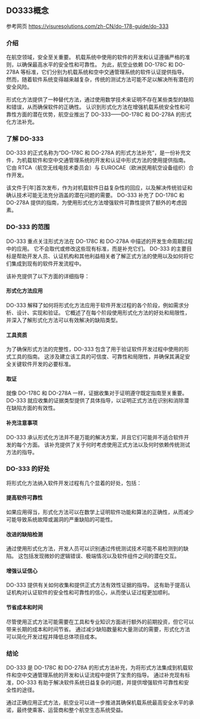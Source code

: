 ## DO333概念

参考网页
https://visuresolutions.com/zh-CN/do-178-guide/do-333


### 介绍
在航空领域，安全至关重要。 机载系统中使用的软件的开发和认证遵循严格的准则，以确保最高水平的安全性和可靠性。 为此，航空业依赖 DO-178C 和 DO-278A 等标准，它们分别为机载系统和空中交通管理系统的软件认证提供指导。 然而，随着软件系统变得越来越复杂，传统的测试方法可能不足以解决所有潜在的安全风险。

形式化方法提供了一种替代方法，通过使用数学技术来证明不存在某些类型的缺陷和错误，从而确保软件的正确性。 认识到形式化方法在增强机载系统安全性和可靠性方面的潜在优势，航空业推出了 DO-333——DO-178C 和 DO-278A 的形式化方法补充。

### 了解 DO-333
DO-333 的正式名称为“DO-178C 和 DO-278A 的形式方法补充”，是一份补充文件，为机载软件和空中交通管理系统的开发和认证中形式方法的使用提供指南。 它由 RTCA（航空无线电技术委员会）与 EUROCAE（欧洲民用航空设备组织）合作开发。

该文件于[年]首次发布，作为对机载软件日益复杂性的回应，以及解决传统验证和确认技术可能无法充分涵盖的潜在问题的需要。 DO-333 补充了 DO-178C 和 DO-278A 提供的指南，为使用形式化方法增强软件可靠性提供了额外的考虑因素。

### DO-333 的范围
DO-333 重点关注形式方法在 DO-178C 和 DO-278A 中描述的开发生命周期过程中的应用。 它不会取代或修改这些现有标准，而是补充它们。 DO-333 的主要目标是帮助开发人员、认证机构和其他利益相关者了解正式方法的使用以及如何将它们集成到现有的软件开发流程中。

该补充提供了以下方面的详细指导：

#### 形式化方法应用
DO-333 解释了如何将形式化方法应用于软件开发过程的各个阶段，例如需求分析、设计、实现和验证。 它概述了在每个阶段使用形式化方法的好处和局限性，并深入了解形式化方​​法可以有效解决的缺陷类型。

#### 工具资质
为了确保形式方法的完整性，DO-333 包含了用于验证软件开发过程中使用的形式工具的指南。 这涉及建立该工具的可信度、可靠性和局限性，并确保其满足安全关键软件开发的必要标准。

#### 取证
就像 DO-178C 和 DO-278A 一样，证据收集对于证明遵守既定指南至关重要。 DO-333 就应收集的证据类型提供了具体指导，以证明正式方法在识别和消除潜在缺陷方面的有效性。

#### 补充注意事项
DO-333 承认形式化方法并不是万能的解决方案，并且它们可能并不适合软件开发的每个方面。 该补充提供了关于何时考虑使用正式方法以及何时依赖传统测试方法的指导。

### DO-333 的好处
将形式化方法纳入软件开发过程有几个显着的好处，包括：

#### 提高软件可靠性
如果应用得当，形式化方法可以在数学上证明软件功能和算法的正确性，从而减少可能导致系统故障或漏洞的严重缺陷的可能性。

#### 改进的缺陷检测
通过使用形式化方法，开发人员可以识别通过传统测试技术可能不易检测到的缺陷。 这包括发现微妙的逻辑错误、极端情况以及软件组件之间的潜在交互。

#### 增强认证信心
DO-333 提供有关如何收集和提供正式方法有效性证据的指导。 这有助于提高认证机构对认证软件的安全性和可靠性的信心，从而使认证过程更加顺利。

#### 节省成本和时间
尽管使用正式方法可能需要在工具和专业知识方面进行额外的前期投资，但它可以带来长期的成本和时间节省。 通过减少缺陷数量和大量测试的需要，形式化方法可以简化开发过程并降低总体项目成本。

### 结论
DO-333 是 DO-178C 和 DO-278A 的形式方法补充，为将形式方法集成到机载软件和空中交通管理系统的开发和认证流程中提供了宝贵的指导。 通过补充现有标准，DO-333 有助于解决软件系统日益复杂的问题，并提供增强软件可靠性和安全性的途径。

通过正确应用正式方法，航空业可以进一步推进其确保机载系统最高安全水平的承诺，最终使乘客、运营商和整个航空生态系统受益。